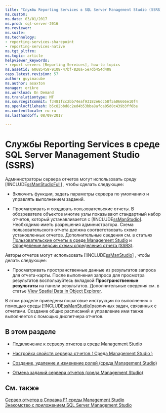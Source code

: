 ```yaml
---
title: "Службы Reporting Services в SQL Server Management Studio (SSRS) | Документы Microsoft"
ms.custom: 
ms.date: 03/01/2017
ms.prod: sql-server-2016
ms.reviewer: 
ms.suite: 
ms.technology:
- reporting-services-sharepoint
- reporting-services-native
ms.tgt_pltfrm: 
ms.topic: article
helpviewer_keywords:
- report servers [Reporting Services], how-to topics
ms.assetid: 60685458-9108-47bf-820a-5e7db454d408
caps.latest.revision: 57
author: guyinacube
ms.author: asaxton
manager: erikre
ms.workload: On Demand
ms.translationtype: MT
ms.sourcegitcommit: f3481fcc2bb74eaf93182e6cc58f5a06666e10f4
ms.openlocfilehash: b5c82bbd8c2ed4b53bba8afca05d0c439b3ff6be
ms.contentlocale: ru-ru
ms.lasthandoff: 08/09/2017

---
```

# <a name="reporting-services-in-sql-server-management-studio-ssrs"></a>Службы Reporting Services в среде SQL Server Management Studio (SSRS)
  Администраторы сервера отчетов могут использовать среду [!INCLUDE[ssManStudioFull](../../includes/ssmanstudiofull-md.md)] , чтобы сделать следующее:  
  
-   Включить функции, задать параметры сервера по умолчанию и управлять выполнением заданий.  
  
-   Просматривать и создавать пользовательские отчеты. В обозревателе объектов многие узлы показывают стандартный набор отчетов, который устанавливается с [!INCLUDE[ssManStudio](../../includes/ssmanstudio-md.md)]. Необходимо иметь разрешения администратора. Схема пользовательского отчета должна соответствовать схеме установленных отчетов. Дополнительные сведения см. в статьях [Пользовательские отчеты в среде Management Studio](http://msdn.microsoft.com/library/1ba3f758-f39b-4f5f-91ca-516cedc78979) и [Определение версии схемы определения отчета (SSRS)](../../reporting-services/reports/find-the-report-definition-schema-version-ssrs.md).  
  
 Авторы отчетов могут использовать [!INCLUDE[ssManStudio](../../includes/ssmanstudio-md.md)] , чтобы делать следующее:  
  
-   Просматривать пространственные данные из результатов запроса для отчета-карты. После выполнения запроса для просмотра результатов воспользуйтесь вкладкой **Пространственные результаты** на панели результатов. Дополнительные сведения см. в статье [View Spatial Data in Object Explorer](../../relational-databases/scripting/view-spatial-data-in-object-explorer.md).  
  
 В этом разделе приведены пошаговые инструкции по выполнению с помощью среды [!INCLUDE[ssManStudio](../../includes/ssmanstudio-md.md)]различных задач, связанных с отчетами. Создание общих расписаний и управление ими также выполняется с помощью диспетчера отчетов.  
  
## <a name="in-this-section"></a>В этом разделе  
  
-   [Подключение к серверу отчетов в среде Management Studio](../../reporting-services/tools/connect-to-a-report-server-in-management-studio.md)  
  
-   [Настройка свойств сервера отчетов &#40; Среда Management Studio &#41;](../../reporting-services/tools/set-report-server-properties-management-studio.md)  
  
-   [Создание, удаление и изменение ролей (среда Management Studio)](../../reporting-services/security/role-definitions-create-delete-or-modify.md)  
  
-   [Отмена заданий сервера отчетов (среда Management Studio)](../../reporting-services/tools/cancel-report-server-jobs-management-studio.md)  
  
## <a name="see-also"></a>См. также  
 [Сервер отчетов в Справка F1 среды Management Studio](../../reporting-services/tools/report-server-in-management-studio-f1-help.md)   
 [Знакомство с приложением SQL Server Management Studio](http://msdn.microsoft.com/library/f289e978-14ca-46ef-9e61-e1fe5fd593be)  
  
  

